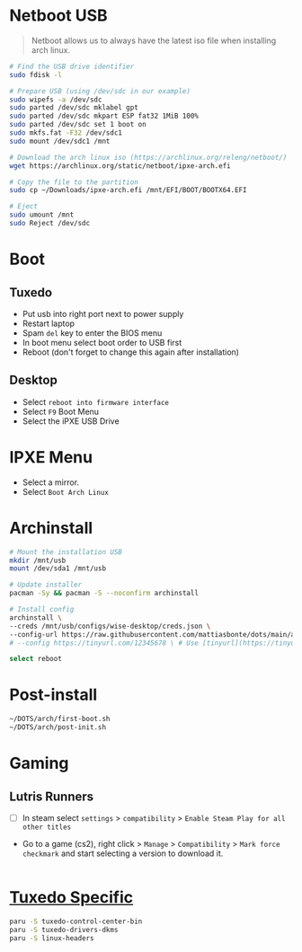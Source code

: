 # Netboot USB

> Netboot allows us to always have the latest iso file when installing arch linux.

```bash
# Find the USB drive identifier
sudo fdisk -l

# Prepare USB (using /dev/sdc in our example)
sudo wipefs -a /dev/sdc
sudo parted /dev/sdc mklabel gpt
sudo parted /dev/sdc mkpart ESP fat32 1MiB 100%
sudo parted /dev/sdc set 1 boot on
sudo mkfs.fat -F32 /dev/sdc1
sudo mount /dev/sdc1 /mnt

# Download the arch linux iso (https://archlinux.org/releng/netboot/)
wget https://archlinux.org/static/netboot/ipxe-arch.efi

# Copy the file to the partition
sudo cp ~/Downloads/ipxe-arch.efi /mnt/EFI/BOOT/BOOTX64.EFI

# Eject
sudo umount /mnt
sudo Reject /dev/sdc
```

# Boot
## Tuxedo
- Put usb into right port next to power supply
- Restart laptop
- Spam `del` key to enter the BIOS menu
- In boot menu select boot order to USB first
- Reboot (don't forget to change this again after installation)

## Desktop
- Select `reboot into firmware interface`
- Select `F9` Boot Menu
- Select the iPXE USB Drive

# IPXE Menu

- Select a mirror.
- Select `Boot Arch Linux`

# Archinstall

```bash
# Mount the installation USB
mkdir /mnt/usb
mount /dev/sda1 /mnt/usb

# Update installer
pacman -Sy && pacman -S --noconfirm archinstall

# Install config
archinstall \
--creds /mnt/usb/configs/wise-desktop/creds.json \
--config-url https://raw.githubusercontent.com/mattiasbonte/dots/main/arch/archinstall/conf_desktop.json
# --config https://tinyurl.com/12345678 \ # Use [tinyurl](https://tinyurl.com) to shorten config url if preferred

select reboot
```

# Post-install

```bash
~/DOTS/arch/first-boot.sh
~/DOTS/arch/post-init.sh
```

# Gaming

## Lutris Runners

- [ ] In steam select `settings` > `compatibility` > `Enable Steam Play for all other titles`
- Go to a game (cs2), right click > `Manage` > `Compatibility` > `Mark force checkmark` and start selecting a version to download it.

```

```

# [Tuxedo Specific](https://www.tuxedocomputers.com/en/Arch-Linux-and-Manjaro-on-TUXEDO-computers.tuxedo)

```bash
paru -S tuxedo-control-center-bin 
paru -S tuxedo-drivers-dkms 
paru -S linux-headers
```
